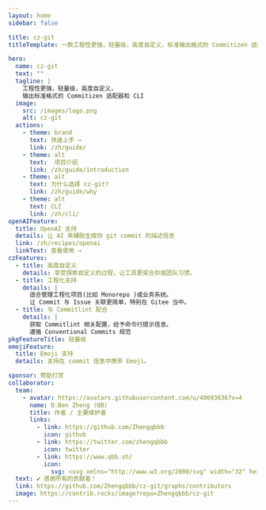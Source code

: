 ```yaml
---
layout: home
sidebar: false

title: cz-git
titleTemplate: 一款工程性更强，轻量级，高度自定义，标准输出格式的 Commitizen 适配器

hero:
  name: cz-git
  text: ""
  tagline: |
    工程性更强，轻量级，高度自定义，
    输出标准格式的 Commitizen 适配器和 CLI
  image:
    src: /images/logo.png
    alt: cz-git
  actions:
    - theme: brand
      text: 快速上手 →
      link: /zh/guide/
    - theme: alt
      text:  项目介绍
      link: /zh/guide/introduction
    - theme: alt
      text: 为什么选择 cz-git?
      link: /zh/guide/why
    - theme: alt
      text: CLI
      link: /zh/cli/
openAIFeature:
  title: OpenAI 支持
  details: 让 AI 来辅助生成你 git commit 的描述信息
  link: /zh/recipes/openai
  linkText: 查看使用 →
czFeatures:
  - title: 高度自定义
    details: 享受探索自定义的过程，让工具更契合你或团队习惯。
  - title: 工程化支持
    details: |
      适合管理工程化项目(比如 Monorepo )或业务系统。
      让 Commit 与 Issue 关联更简单，特别在 Gitee 当中。
  - title: 与 Commitlint 配合
    details: |
      获取 Commitlint 相关配置，给予命令行提示信息。
      遵循 Conventional Commits 规范
pkgFeatureTitle: 轻量级
emojiFeature:
  title: Emoji 支持
  details: 支持在 commit 信息中携带 Emoji。

sponsor: 赞助打赏
collaborator:
  team: 
    - avatar: https://avatars.githubusercontent.com/u/40693636?v=4
      name: Q.Ben Zheng (QB)
      title: 作者 / 主要维护者
      links:
        - link: https://github.com/Zhengqbbb
          icon: github
        - link: https://twitter.com/zhengqbbb
          icon: twitter
        - link: https://www.qbb.sh/
          icon: 
            svg: <svg xmlns="http://www.w3.org/2000/svg" width="32" height="32" viewBox="0 0 20 20"><path fill="currentColor" d="M17 17H3V3h5V1H3a2 2 0 0 0-2 2v14a2 2 0 0 0 2 2h14a2 2 0 0 0 2-2v-5h-2z"/><path fill="currentColor" d="m11 1l3.29 3.29l-5.73 5.73l1.42 1.42l5.73-5.73L19 9V1z"/></svg>
  text: 💕 感谢所有的贡献者！
  link: https://github.com/Zhengqbbb/cz-git/graphs/contributors
  image: https://contrib.rocks/image?repo=Zhengqbbb/cz-git
---
```


